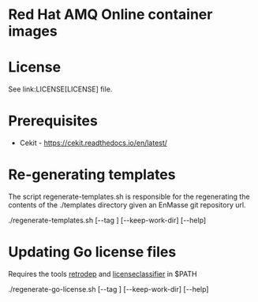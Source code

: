 # Red Hat AMQ Online container images

# License

See link:LICENSE[LICENSE] file.

# Prerequisites

* Cekit - https://cekit.readthedocs.io/en/latest/

# Re-generating templates

The script regenerate-templates.sh is responsible for the regenerating the contents of the ./templates directory given an
EnMasse git repository url.

./regenerate-templates.sh [--tag <tag>] [--keep-work-dir] [--help] <EnMasse git repository url> 

# Updating Go license files

Requires the tools [retrodep](https://github.com/release-engineering/retrodep) and
[licenseclassifier](https://github.com/google/licenseclassifier) in $PATH

./regenerate-go-license.sh [--tag <tag>] [--keep-work-dir] [--help] <EnMasse git repository url>

